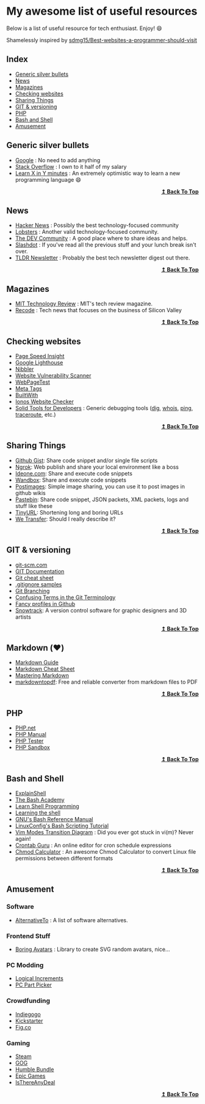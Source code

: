 # My awesome list of useful resources
Below is a list of useful resource for tech enthusiast. Enjoy! :smile:

Shamelessly inspired by [sdmg15/Best-websites-a-programmer-should-visit](https://github.com/sdmg15/Best-websites-a-programmer-should-visit)


## Index
<ul>
<li><a href="#generic-silver-bullets">Generic silver bullets</a></li>
<li><a href="#news">News</a></li>
<li><a href="#magazines">Magazines</a></li>
<li><a href="#checking-websites">Checking websites</a></li>
<li><a href="#sharing-things">Sharing Things</a></li>
<li><a href="#git--versioning">GIT & versioning</a></li>
<li><a href="#php">PHP</a></li>
<li><a href="#bash-and-shell">Bash and Shell</a></li>
<li><a href="#amusement">Amusement</a></li>
</ul>

## Generic silver bullets
- [Google](https://www.google.com) : No need to add anything
- [Stack Overflow](https://stackoverflow.com) : I own to it half of my salary
- [Learn X in Y minutes](https://learnxinyminutes.com/) : An extremely optimistic way to learn a new programming language :smile:

<div align="right">
  <b><a href="#index">↥ Back To Top</a></b>
</div>

## News
- [Hacker News](https://news.ycombinator.com) : Possibly the best technology-focused community
- [Lobsters](https://lobste.rs) : Another valid technology-focused community.
- [The DEV Community](https://dev.to) : A good place where to share ideas and helps.
- [Slashdot](https://slashdot.org/) : If you've read all the previous stuff and your lunch break isn't over.
- [TLDR Newsletter](https://tldr.tech/) : Probably the best tech newsletter digest out there.

<div align="right">
  <b><a href="#index">↥ Back To Top</a></b>
</div>

## Magazines
- [MIT Technology Review](https://www.technologyreview.com/magazine/) : MIT's tech review magazine.
- [Recode](https://www.recode.net) : Tech news that focuses on the business of Silicon Valley

<div align="right">
  <b><a href="#index">↥ Back To Top</a></b>
</div>

## Checking websites
- [Page Speed Insight](https://developers.google.com/speed/pagespeed/insights/)
- [Google Lighthouse](https://developers.google.com/web/tools/lighthouse)
- [Nibbler](https://nibbler.silktide.com/)
- [Website Vulnerability Scanner](https://pentest-tools.com/website-vulnerability-scanning/website-scanner)
- [WebPageTest](https://www.webpagetest.org/)
- [Meta Tags](https://metatags.io/)
- [BuiltWith](https://builtwith.com/)
- [Ionos Website Checker](https://www.ionos.com/tools/website-checker)
- [Solid Tools for Developers](https://soliddevtools.com/) : Generic debugging tools ([dig](https://soliddevtools.com/domain-tools/dig-lookup), [whois](https://soliddevtools.com/domain-tools/domain-whois-lookup), [ping](https://soliddevtools.com/network-tools/ping-server-checker), [traceroute](https://soliddevtools.com/network-tools/trace-route-network-trace), etc.)

<div align="right">
  <b><a href="#index">↥ Back To Top</a></b>
</div>

## Sharing Things
- [Github Gist](https://gist.github.com/): Share code snippet and/or single file scripts
- [Ngrok](https://ngrok.com/): Web publish and share your local environment like a boss
- [Ideone.com](https://ideone.com/): Share and execute code snippets
- [Wandbox](https://wandbox.org/): Share and execute code snippets
- [Postimages](https://postimages.org/): Simple image sharing, you can use it to post images in github wikis
- [Pastebin](https://pastebin.com/): Share code snippet, JSON packets, XML packets, logs and stuff like these
- [TinyURL](https://tinyurl.com/app): Shortening long and boring URLs
- [We Transfer](https://wetransfer.com/): Should I really describe it?

<div align="right">
  <b><a href="#index">↥ Back To Top</a></b>
</div>

## GIT & versioning
- [git-scm.com](https://git-scm.com/)
- [GIT Documentation](https://git-scm.com/doc)
- [Git cheat sheet](https://ohshitgit.com/)
- [.gitignore samples](https://www.toptal.com/developers/gitignore)
- [Git Branching](https://learngitbranching.js.org/)
- [Confusing Terms in the Git Terminology](https://dev.to/pragativerma18/confusing-terms-in-the-git-terminology-1578)
- [Fancy profiles in Github](https://dev.to/ruppysuppy/beautify-your-github-profile-like-a-pro-5093)
- [Snowtrack](https://www.snowtrack.io/): A version control software for graphic designers and 3D artists

<div align="right">
  <b><a href="#index">↥ Back To Top</a></b>
</div>

## Markdown (:heart:)
- [Markdown Guide](https://www.markdownguide.org/)
- [Markdown Cheat Sheet](https://www.markdownguide.org/cheat-sheet/)
- [Mastering Markdown](https://guides.github.com/features/mastering-markdown/)
- [markdowntopdf](https://www.markdowntopdf.com/): Free and reliable converter from markdown files to PDF

<div align="right">
  <b><a href="#index">↥ Back To Top</a></b>
</div>



## PHP
- [PHP.net](https://www.php.net/)
- [PHP Manual](https://www.php.net/manual/en/)
- [PHP Tester](http://phptester.net/)
- [PHP Sandbox](https://sandbox.onlinephpfunctions.com/)

<div align="right">
  <b><a href="#index">↥ Back To Top</a></b>
</div>

## Bash and Shell
- [ExplainShell](https://explainshell.com/)
- [The Bash Academy](https://guide.bash.academy/)
- [Learn Shell Programming](https://www.learnshell.org/)
- [Learning the shell](http://linuxcommand.org/index.php)
- [GNU's Bash Reference Manual](https://www.gnu.org/savannah-checkouts/gnu/bash/manual/bash.html)
- [LinuxConfig's Bash Scripting Tutorial](https://linuxconfig.org/bash-scripting-tutorial)
- [Vim Modes Transition Diagram](https://rawgit.com/darcyparker/1886716/raw/eab57dfe784f016085251771d65a75a471ca22d4/vimModeStateDiagram.svg) : Did you ever got stuck in vi(m)? Never again!
- [Crontab Guru](https://crontab.guru/) : An online editor for cron schedule expressions
- [Chmod Calculator](https://chmod-calculator.com/) : An awesome Chmod Calculator to convert Linux file permissions between different formats

<div align="right">
  <b><a href="#index">↥ Back To Top</a></b>
</div>

## Amusement
### Software
- [AlternativeTo](https://alternativeto.net) : A list of software alternatives.
### Frontend Stuff
- [Boring Avatars](https://boringavatars.com/) : Library to create SVG random avatars, nice...
### PC Modding
- [Logical Increments](https://www.logicalincrements.com/)
- [PC Part Picker](https://pcpartpicker.com/)
### Crowdfunding
- [Indiegogo](https://www.indiegogo.com/)
- [Kickstarter](https://www.kickstarter.com/)
- [Fig.co](https://www.fig.co/)
### Gaming
- [Steam](https://store.steampowered.com/)
- [GOG](https://www.gog.com/)
- [Humble Bundle](https://www.humblebundle.com/)
- [Epic Games](https://www.epicgames.com/)
- [IsThereAnyDeal](https://isthereanydeal.com/)

<div align="right">
  <b><a href="#index">↥ Back To Top</a></b>
</div>






